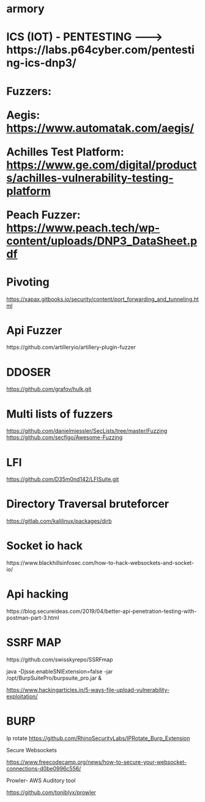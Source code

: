 # armory
<h1>ICS (IOT) - PENTESTING ---> https://labs.p64cyber.com/pentesting-ics-dnp3/ <h1>
Fuzzers:

Aegis: https://www.automatak.com/aegis/

Achilles Test Platform: https://www.ge.com/digital/products/achilles-vulnerability-testing-platform

Peach Fuzzer: https://www.peach.tech/wp-content/uploads/DNP3_DataSheet.pdf

<h1>Pivoting</h1>

https://xapax.gitbooks.io/security/content/port_forwarding_and_tunneling.html

<h1>Api Fuzzer</h1>
https://github.com/artilleryio/artillery-plugin-fuzzer

<h1>DDOSER</h1>

https://github.com/grafov/hulk.git



<h1>Multi lists of fuzzers </h1>

https://github.com/danielmiessler/SecLists/tree/master/Fuzzing
https://github.com/secfigo/Awesome-Fuzzing


<h1>LFI </h1>

https://github.com/D35m0nd142/LFISuite.git

<h1>Directory Traversal bruteforcer</h1>

https://gitlab.com/kalilinux/packages/dirb

<h1>Socket io hack </h1>
https://www.blackhillsinfosec.com/how-to-hack-websockets-and-socket-io/

<h1>Api hacking </h1>
https://blog.secureideas.com/2019/04/better-api-penetration-testing-with-postman-part-3.html


<h1>SSRF MAP</h1>
https://github.com/swisskyrepo/SSRFmap

 java -Djsse.enableSNIExtension=false -jar /opt/BurpSuitePro/burpsuite_pro.jar &

https://www.hackingarticles.in/5-ways-file-upload-vulnerability-exploitation/


<h1>BURP </h1> 

Ip rotate 
https://github.com/RhinoSecurityLabs/IPRotate_Burp_Extension

Secure Websockets

https://www.freecodecamp.org/news/how-to-secure-your-websocket-connections-d0be0996c556/

Prowler- AWS Auditory tool

https://github.com/toniblyx/prowler

